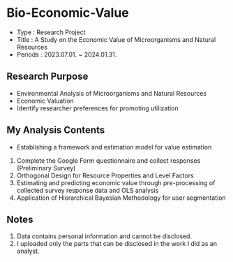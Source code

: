 # **Bio-Economic-Value**
* Type : Research Project
* Title : A Study on the Economic Value of Microorganisms and Natural Resources
* Periods : 2023.07.01. ~ 2024.01.31.

## **Research Purpose**
* Environmental Analysis of Microorganisms and Natural Resources
* Economic Valuation
* Identify researcher preferences for promoting utilization

## **My Analysis Contents**
* Establishing a framework and estimation model for value estimation
1. Complete the Google Form questionnaire and collect responses (Preliminary Survey)
2. Orthogonal Design for Resource Properties and Level Factors
3. Estimating and predicting economic value through pre-processing of collected survey response data and OLS analysis
4. Application of Hierarchical Bayesian Methodology for user segmentation

## **Notes**
1. Data contains personal information and cannot be disclosed.
2. I uploaded only the parts that can be disclosed in the work I did as an analyst.
